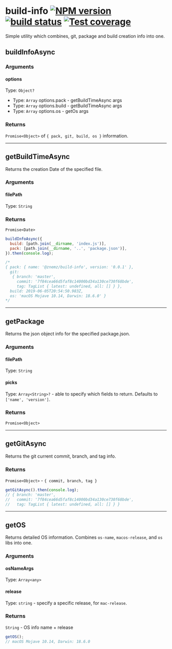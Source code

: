 # build-info [![NPM version][npm-image]][npm-url] [![build status][travis-image]][travis-url] [![Test coverage][coveralls-image]][coveralls-url]

Simple utility which combines, git, package and build creation info into one.

## buildInfoAsync

### Arguments

#### options

Type: `Object?`

- Type: `Array` options.pack - getBuildTimeAsync args
- Type: `Array` options.build - getBuildTimeAsync args
- Type: `Array` options.os - getOs args

### Returns

`Promise<Object>` of `{ pack, git, build, os }` information.

---

## getBuildTimeAsync

Returns the creation Date of the specified file.

### Arguments

#### filePath

Type: `String`

### Returns

`Promise<Date>`

```js
buildInfoAsync({
  build: [path.join(__dirname, 'index.js')],
  pack: [path.join(__dirname, '..', 'package.json')],
}).then(console.log);

/*
{ pack: { name: '@znemz/build-info', version: '0.0.1' },
  git:
   { branch: 'master',
     commit: '7f84cea66d5faf8c14000bd34a130ce730f68bde',
     tag: TagList { latest: undefined, all: [] } },
  build: 2019-06-05T20:54:50.983Z,
  os: 'macOS Mojave 10.14, Darwin: 18.6.0' }
*/
```

---

## getPackage

Returns the json object info for the specified package.json.

### Arguments

#### filePath

Type: `String`

#### picks

Type: `Array<String>?` - able to specify which fields to return. Defaults to `['name', 'version']`.

### Returns

`Promise<Object>`

---

## getGitAsync

Returns the git current commit, branch, and tag info.

### Returns

`Promise<Object>` - `{ commit, branch, tag }`

```js
getGitAsync().then(console.log);
// { branch: 'master',
//   commit: '7f84cea66d5faf8c14000bd34a130ce730f68bde',
//   tag: TagList { latest: undefined, all: [] } }
```

---

## getOS

Returns detailed OS information. Combines `os-name`, `macos-release`, and `os` libs into one.

### Arguments

#### osNameArgs

Type: `Array<any>`

#### release

Type: `string` - specify a specific release, for `mac-release`.

### Returns

`String` - OS info name + release

```js
getOS();
// macOS Mojave 10.14, Darwin: 18.6.0
```

[npm-image]: https://img.shields.io/npm/v/@znemz/build-info.svg
[npm-url]: https://www.npmjs.com/package/@znemz/build-info
[travis-image]: https://img.shields.io/travis/nmccready/build-info.svg
[travis-url]: https://travis-ci.org/nmccready/build-info
[coveralls-image]: https://coveralls.io/repos/github/nmccready/build-info/badge.svg
[coveralls-url]: https://coveralls.io/github/nmccready/build-info?branch=master
